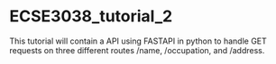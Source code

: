 # ECSE3038_tutorial_2
This tutorial will contain a API using FASTAPI in python to handle GET requests on three different routes /name, /occupation, and  /address.
